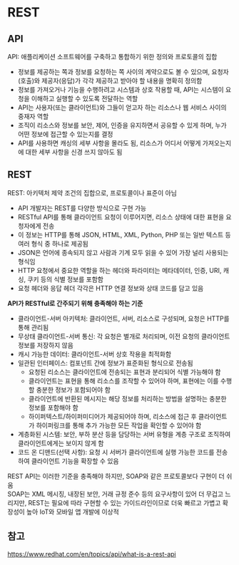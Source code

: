 # REST

## API

API: 애플리케이션 소프트웨어를 구축하고 통합하기 위한 정의와 프로토콜의 집합

- 정보를 제공하는 쪽과 정보를 요청하는 쪽 사이의 계약으로도 볼 수 있으며, 요청자(호출)와 제공자(응답)가 각각 제공하고 받아야 할 내용을 명확히 정의함
- 정보를 가져오거나 기능을 수행하려고 시스템과 상호 작용할 때, API는 시스템이 요청을 이해하고 실행할 수 있도록 전달하는 역할
- API는 사용자(또는 클라이언트)와 그들이 얻고자 하는 리소스나 웹 서비스 사이의 중재자 역할
- 조직이 리소스와 정보를 보안, 제어, 인증을 유지하면서 공유할 수 있게 하며, 누가 어떤 정보에 접근할 수 있는지를 결정
- API를 사용하면 캐싱의 세부 사항을 몰라도 됨, 리소스가 어디서 어떻게 가져오는지에 대한 세부 사항을 신경 쓰지 않아도 됨

## REST

REST: 아키텍처 제약 조건의 집합으로, 프로토콜이나 표준이 아님

- API 개발자는 REST를 다양한 방식으로 구현 가능
- RESTful API를 통해 클라이언트 요청이 이루어지면, 리소스 상태에 대한 표현을 요청자에게 전송
- 이 정보는 HTTP를 통해 JSON, HTML, XML, Python, PHP 또는 일반 텍스트 등 여러 형식 중 하나로 제공됨
- JSON은 언어에 종속되지 않고 사람과 기계 모두 읽을 수 있어 가장 널리 사용되는 형식임
- HTTP 요청에서 중요한 역할을 하는 헤더와 파라미터는 메타데이터, 인증, URI, 캐싱, 쿠키 등의 식별 정보를 포함함
- 요청 헤더와 응답 헤더 각각은 HTTP 연결 정보와 상태 코드를 담고 있음

**API가 RESTful로 간주되기 위해 충족해야 하는 기준**

- 클라이언트-서버 아키텍처: 클라이언트, 서버, 리소스로 구성되며, 요청은 HTTP를 통해 관리됨
- 무상태 클라이언트-서버 통신: 각 요청은 별개로 처리되며, 이전 요청의 클라이언트 정보를 저장하지 않음
- 캐시 가능한 데이터: 클라이언트-서버 상호 작용을 최적화함
- 일관된 인터페이스: 컴포넌트 간에 정보가 표준화된 형식으로 전송됨
  - 요청된 리소스는 클라이언트에 전송되는 표현과 분리되어 식별 가능해야 함
  - 클라이언트는 표현을 통해 리소스를 조작할 수 있어야 하며, 표현에는 이를 수행할 충분한 정보가 포함되어야 함
  - 클라이언트에 반환된 메시지는 해당 정보를 처리하는 방법을 설명하는 충분한 정보를 포함해야 함
  - 하이퍼텍스트/하이퍼미디어가 제공되어야 하며, 리소스에 접근 후 클라이언트가 하이퍼링크를 통해 추가 가능한 모든 작업을 확인할 수 있어야 함
- 계층화된 시스템: 보안, 부하 분산 등을 담당하는 서버 유형을 계층 구조로 조직하여 클라이언트에게는 보이지 않게 함
- 코드 온 디맨드(선택 사항): 요청 시 서버가 클라이언트에 실행 가능한 코드를 전송하여 클라이언트 기능을 확장할 수 있음

REST API는 이러한 기준을 충족해야 하지만, SOAP와 같은 프로토콜보다 구현이 더 쉬움  
SOAP는 XML 메시징, 내장된 보안, 거래 규정 준수 등의 요구사항이 있어 더 무겁고 느리지만, REST는 필요에 따라 구현할 수 있는 가이드라인이므로 더욱 빠르고 가볍고 확장성이 높아 IoT와 모바일 앱 개발에 이상적

## 참고

https://www.redhat.com/en/topics/api/what-is-a-rest-api
